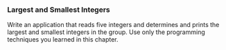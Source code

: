 ### Largest and Smallest Integers

Write an application that reads five integers and determines
and prints the largest and smallest integers in the group. Use only the programming techniques you
learned in this chapter.